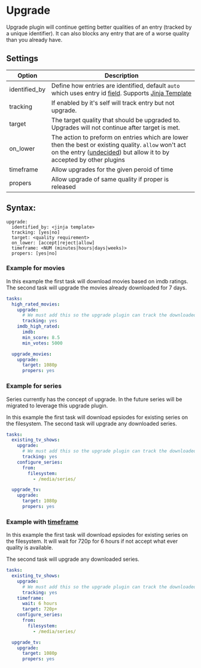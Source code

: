 # Upgrade
Upgrade plugin will continue getting better qualities of an entry (tracked by a unique identifier). It can also blocks any entry that are of a worse quality than you already have.

## Settings

| **Option** | **Description** |
| --- | --- |
| identified_by | Define how entries are identified, default `auto` which uses entry id [field](https://flexget.com/Entry). Supports [Jinja Template](https://flexget.com/Jinja) |
| tracking | If enabled by it's self will track entry but not upgrade. |
| target | The target quality that should be upgraded to. Upgrades will not continue after target is met. |
| on_lower | The action to preform on entries which are lower then the best or existing quality. `allow` won't act on the entry ([undecided](https://flexget.com/FilterOperations))  but allow it to by accepted by other plugins |
| timeframe | Allow upgrades for the given peroid of time |
| propers | Allow upgrade of same quality if proper is released |


## Syntax:

```text
upgrade:
  identified_by: <jinja template>
  tracking: [yes|no]
  target: <quality requirement>
  on_lower: [accept|reject|allow]
  timeframe: <NUM (minutes|hours|days|weeks)>
  propers: [yes|no]
```

### Example for movies
In this example the first task will download movies based on imdb ratings. The second task will upgrade the movies already downloaded for 7 days.

```yaml
tasks:
  high_rated_movies:
    upgrade:
      # We must add this so the upgrade plugin can track the downloaded qualities
      tracking: yes
    imdb_high_rated:
      imdb:
      min_score: 8.5
      min_votes: 5000

  upgrade_movies:
    upgrade:
      target: 1080p
      propers: yes
```

### Example for series

Series currently has the concept of upgrade. In the future series will be migrated to leverage this upgrade plugin.

In this example the first task will download epsiodes for existing series on the filesystem. The second task will upgrade any downloaded series.

```yaml
tasks:
  existing_tv_shows:
    upgrade:
      # We must add this so the upgrade plugin can track the downloaded qualities
      tracking: yes
    configure_series:
      from:
        filesystem:
          - /media/series/

  upgrade_tv:
    upgrade:
      target: 1080p
      propers: yes
```

### Example with [timeframe](https://flexget.com/Plugins/timeframe)

In this example the first task will download epsiodes for existing series on the filesystem. It will wait for 720p for 6 hours if not accept what ever quality is available.

The second task will upgrade any downloaded series.

```yaml
tasks:
  existing_tv_shows:
    upgrade:
      # We must add this so the upgrade plugin can track the downloaded qualities
      tracking: yes
    timeframe:
      wait: 6 hours
      target: 720p+
    configure_series:
      from:
        filesystem:
          - /media/series/

  upgrade_tv:
    upgrade:
      target: 1080p
      propers: yes
```



